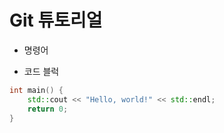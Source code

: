 # Git 튜토리얼

* 명령어


* 코드 블럭

```cpp
int main() {
    std::cout << "Hello, world!" << std::endl;
    return 0;
}
```
